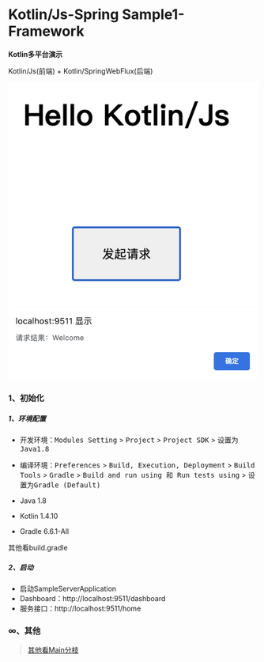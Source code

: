 # Kotlin/Js-Spring Sample1-Framework

**Kotlin多平台演示** 

Kotlin/Js(前端) + Kotlin/SpringWebFlux(后端)

![首页](images/home.png)
![弹窗](images/alert.png)

### 1、初始化

##### 1、环境配置

- 开发环境：<kbd>Modules Setting</kbd> > <kbd>Project</kbd> > <kbd>Project SDK</kbd> > <kbd>设置为Java1.8</kbd>

- 编译环境：<kbd>Preferences</kbd> > <kbd>Build, Execution, Deployment</kbd> > <kbd>Build Tools</kbd> > <kbd>Gradle</kbd> > <kbd>Build and run using 和 Run tests using</kbd> > <kbd>设置为Gradle (Default)</kbd>

- Java 1.8
- Kotlin 1.4.10
- Gradle 6.6.1-All

其他看build.gradle

##### 2、启动

- 启动SampleServerApplication
- Dashboard：http://localhost:9511/dashboard
- 服务接口：http://localhost:9511/home

### ∞、其他

> [其他看Main分枝](https://github.com/a483210/KotlinJs-Spring-Sample)
